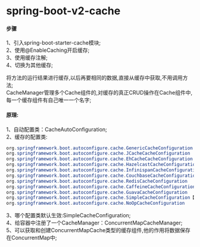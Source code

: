# spring-boot-v2-cache
#### 步骤

1、引入spring-boot-starter-cache模块; <br>
2、使用@EnableCaching开启缓存; <br>
3、使用缓存注解; <br>
4、切换为其他缓存; <br>


将方法的运行结果进行缓存,以后再要相同的数据,直接从缓存中获取,不用调用方法;<br>
CacheManager管理多个Cache组件的,对缓存的真正CRUD操作在Cache组件中,每一个缓存组件有自己唯一一个名字;

#### 原理:
1、自动配置类：CacheAutoConfiguration; <br>
2、缓存的配置类: <br>
```java
org.springframework.boot.autoconfigure.cache.GenericCacheConfiguration
org.springframework.boot.autoconfigure.cache.JCacheCacheConfiguration
org.springframework.boot.autoconfigure.cache.EhCacheCacheConfiguration
org.springframework.boot.autoconfigure.cache.HazelcastCacheConfiguration
org.springframework.boot.autoconfigure.cache.InfinispanCacheConfiguration
org.springframework.boot.autoconfigure.cache.CouchbaseCacheConfiguration
org.springframework.boot.autoconfigure.cache.RedisCacheConfiguration
org.springframework.boot.autoconfigure.cache.CaffeineCacheConfiguration
org.springframework.boot.autoconfigure.cache.GuavaCacheConfiguration
org.springframework.boot.autoconfigure.cache.SimpleCacheConfiguration【默认】
org.springframework.boot.autoconfigure.cache.NoOpCacheConfiguration
```  
3、哪个配置类默认生效:SimpleCacheConfiguration; <br>
4、给容器中注册了一个CacheManager：ConcurrentMapCacheManager; <br>
5、可以获取和创建ConcurrentMapCache类型的缓存组件,他的作用将数据保存在ConcurrentMap中; <br>